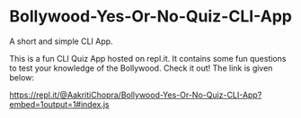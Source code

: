 # Bollywood-Yes-Or-No-Quiz-CLI-App
 A short and simple CLI App.

This is a fun CLI Quiz App hosted on repl.it. It contains some fun questions to test your knowledge of the Bollywood.
Check it out! The link is given below:

https://repl.it/@AakritiChopra/Bollywood-Yes-Or-No-Quiz-CLI-App?embed=1output=1#index.js
